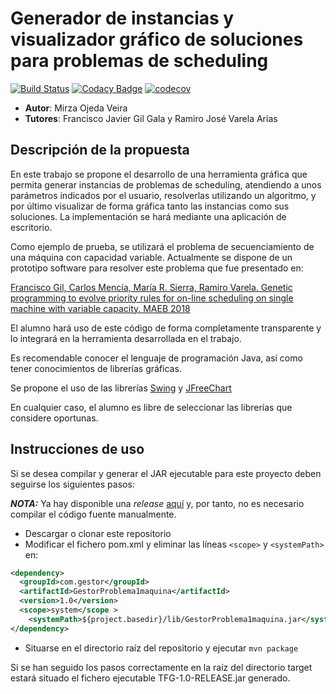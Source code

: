 # Generador de instancias y visualizador gráfico de soluciones para problemas de scheduling

[![Build Status](https://travis-ci.com/M1RZ4/TFG.svg?branch=master)](https://travis-ci.com/M1RZ4/TFG)
[![Codacy Badge](https://api.codacy.com/project/badge/Grade/f2f0d0b009384c8aba7deacb39b7b541)](https://app.codacy.com/project/M1RZ4/TFG/dashboard)
[![codecov](https://codecov.io/gh/M1RZ4/TFG/branch/master/graph/badge.svg)](https://codecov.io/gh/M1RZ4/TFG)

-   **Autor**: Mirza Ojeda Veira
-   **Tutores**: Francisco Javier Gil Gala y Ramiro José Varela Arias

## Descripción de la propuesta

<p>En este trabajo se propone el desarrollo de una herramienta gráfica que permita generar instancias de problemas de scheduling, atendiendo a unos parámetros indicados por el usuario, resolverlas utilizando un algoritmo, y por último visualizar de forma gráfica tanto las instancias como sus soluciones. La implementación se hará mediante una aplicación de escritorio.

Como ejemplo de prueba, se utilizará el problema de secuenciamiento de una máquina con capacidad variable. Actualmente se dispone de un prototipo software para resolver este problema que fue presentado en:

[Francisco Gil, Carlos Mencía, María R. Sierra, Ramiro Varela. Genetic programming to evolve priority rules for on-line scheduling on single machine with variable capacity. MAEB 2018](https://unioviedo-my.sharepoint.com/:b:/g/personal/uo251443_uniovi_es/EdVNq2IlPDRGugjQPPGuPYABQoNfPyECAPdcDpgg1HPnWw?e=MaBwoW)

El alumno hará uso de este código de forma completamente transparente y lo integrará en la herramienta desarrollada en el trabajo.

Es recomendable conocer el lenguaje de programación Java, así como tener conocimientos de librerías gráficas.

Se propone el uso de las librerías [Swing]( https://docs.oracle.com/javase/7/docs/api/javax/swing/package-summary.html) y [JFreeChart](http://www.jfree.org/jfreechart/)

En cualquier caso, el alumno es libre de seleccionar las librerías que considere oportunas.</p>

## Instrucciones de uso

<p>Si se desea compilar y generar el JAR ejecutable para este proyecto deben seguirse los siguientes pasos:</p>

**_NOTA:_** Ya hay disponible una *release* [aquí](https://github.com/M1RZ4/TFG/releases) y, por tanto, no es necesario compilar el código fuente manualmente.

-   Descargar o clonar este repositorio
-   Modificar el fichero pom.xml y eliminar las líneas `<scope>` y `<systemPath>` en:

```xml
<dependency>
  <groupId>com.gestor</groupId>
  <artifactId>GestorProblema1maquina</artifactId>
  <version>1.0</version>
  <scope>system</scope >
	<systemPath>${project.basedir}/lib/GestorProblema1maquina.jar</systemPath>
</dependency>
```

-   Situarse en el directorio raíz del repositorio y ejecutar `mvn package`

<p>Si se han seguido los pasos correctamente en la raíz del directorio target estará situado el fichero ejecutable TFG-1.0-RELEASE.jar generado.</p>
